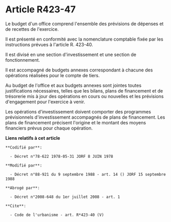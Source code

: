 # Article R423-47

Le budget d'un office comprend l'ensemble des prévisions de dépenses et de recettes de l'exercice. 

Il est présenté en conformité avec la nomenclature comptable fixée par les instructions prévues à l'article R. 423-40. 

Il est divisé en une section d'investissement et une section de fonctionnement. 

Il est accompagné de budgets annexes correspondant à chacune des opérations réalisées pour le compte de tiers. 

Au budget de l'office et aux budgets annexes sont jointes toutes justifications nécessaires, telles que les bilans, plans de
financement et de trésorerie mis à jour des opérations en cours ou nouvelles et les prévisions d'engagement pour l'exercice à
venir. 

Les opérations d'investissement doivent comporter des programmes prévisionnels d'investissement accompagnés de plans de
financement. Les plans de financement précisent l'origine et le montant des moyens financiers prévus pour chaque opération.

**Liens relatifs à cet article**

	**Codifié par**:

	  - Décret n°78-622 1978-05-31 JORF 8 JUIN 1978

	**Modifié par**:

	  - Décret n°88-921 du 9 septembre 1988 - art. 14 () JORF 15 septembre 1988

	**Abrogé par**:

	  - Décret n°2008-648 du 1er juillet 2008 - art. 1

	**Cite**:

	  - Code de l'urbanisme - art. R*423-40 (V)
